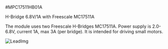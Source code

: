 <!--- PrjInfo ---> <!--- Please remove this line after manually editing --->
<!--- 00a56be08b96043df9e37d6aff7b6990 --->
<!--- Created:20170112-18:22: ---> 
<!--- Author:Mlab: ---> 
<!--- AuthorEmail:mlab@mlab.cz: ---> 
<!--- Tags:imported: ---> 
<!--- Ust:http://www.ust.cz/shop/product_info.php?cPath=22_24&products_id=34: ---> 
<!--- Name:MPC17511HB01A: --->
#MPC17511HB01A 
<!--- LongName --->
H-Bridge 6.8V/1A with Freescale MC17511A
<!--- ELongName ---> 

<!--- Lead --->
The module uses two Freescale H-Bridges MC17511A. 
Power supply is 2.0-6.8V, current 1A, max 3A (per bridge). 
It is intended for driving small motors.
<!--- ELead ---> 

![LeadImg](MPC17511HB01A_Top_Small.jpg) 


​
​
<!--- Description --->
<!--- EDescription --->
<!--- Content --->
<!--- EContent --->
            